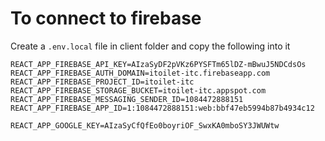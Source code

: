 # To connect to firebase

Create a `.env.local` file in client folder and copy the following into it

```
REACT_APP_FIREBASE_API_KEY=AIzaSyDF2pVKz6PYSFTm65lDZ-mBwuJ5NDCdsOs
REACT_APP_FIREBASE_AUTH_DOMAIN=itoilet-itc.firebaseapp.com
REACT_APP_FIREBASE_PROJECT_ID=itoilet-itc
REACT_APP_FIREBASE_STORAGE_BUCKET=itoilet-itc.appspot.com
REACT_APP_FIREBASE_MESSAGING_SENDER_ID=1084472888151
REACT_APP_FIREBASE_APP_ID=1:1084472888151:web:bbf47eb5994b87b4934c12
```

```
REACT_APP_GOOGLE_KEY=AIzaSyCfQfEo0boyriOF_SwxKA0mboSY3JWUWtw
```
